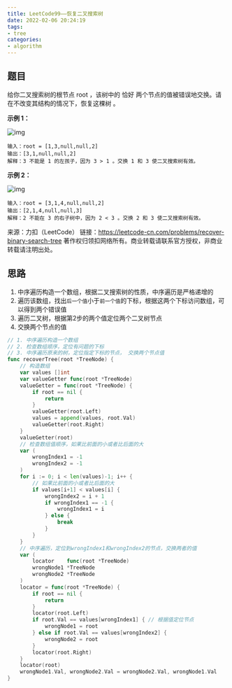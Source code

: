 ```yaml
---
title: LeetCode99——恢复二叉搜索树
date: 2022-02-06 20:24:19
tags:
- tree
categories:
- algorithm
---
```


## 题目

给你二叉搜索树的根节点 root ，该树中的 恰好 两个节点的值被错误地交换。请在不改变其结构的情况下，恢复这棵树 。

 

**示例 1：**

![img](https://assets.leetcode.com/uploads/2020/10/28/recover1.jpg)

```
输入：root = [1,3,null,null,2]
输出：[3,1,null,null,2]
解释：3 不能是 1 的左孩子，因为 3 > 1 。交换 1 和 3 使二叉搜索树有效。
```

**示例 2：**

![img](https://assets.leetcode.com/uploads/2020/10/28/recover2.jpg)

```
输入：root = [3,1,4,null,null,2]
输出：[2,1,4,null,null,3]
解释：2 不能在 3 的右子树中，因为 2 < 3 。交换 2 和 3 使二叉搜索树有效。
```



来源：力扣（LeetCode）
链接：https://leetcode-cn.com/problems/recover-binary-search-tree
著作权归领扣网络所有。商业转载请联系官方授权，非商业转载请注明出处。

## 思路

1. 中序遍历构造一个数组，根据二叉搜索树的性质，中序遍历是严格递增的
2. 遍历该数组，找出`后一个值`小于`前一个值`的下标，根据这两个下标访问数组，可以得到两个错误值
3. 遍历二叉树，根据第2步的两个值定位两个二叉树节点
4. 交换两个节点的值

```go
// 1. 中序遍历构造一个数组
// 2. 检查数组顺序，定位有问题的下标
// 3. 中序遍历原来的树，定位指定下标的节点， 交换两个节点值
func recoverTree(root *TreeNode) {
	// 构造数组
	var values []int
	var valueGetter func(root *TreeNode)
	valueGetter = func(root *TreeNode) {
		if root == nil {
			return
		}
		valueGetter(root.Left)
		values = append(values, root.Val)
		valueGetter(root.Right)
	}
	valueGetter(root)
	// 检查数组值顺序，如果比前面的小或者比后面的大
	var (
		wrongIndex1 = -1
		wrongIndex2 = -1
	)
	for i := 0; i < len(values)-1; i++ {
		// 如果比前面的小或者比后面的大
		if values[i+1] < values[i] {
			wrongIndex2 = i + 1
			if wrongIndex1 == -1 {
				wrongIndex1 = i
			} else {
				break
			}
		}
	}
	// 中序遍历，定位到wrongIndex1和wrongIndex2的节点，交换两者的值
	var (
		locator    func(root *TreeNode)
		wrongNode1 *TreeNode
		wrongNode2 *TreeNode
	)
	locator = func(root *TreeNode) {
		if root == nil {
			return
		}
		locator(root.Left)
		if root.Val == values[wrongIndex1] { // 根据值定位节点
			wrongNode1 = root
		} else if root.Val == values[wrongIndex2] {
			wrongNode2 = root
		}
		locator(root.Right)
	}
	locator(root)
	wrongNode1.Val, wrongNode2.Val = wrongNode2.Val, wrongNode1.Val
}
```

